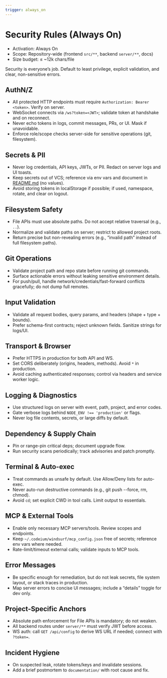 ```yaml
---
trigger: always_on
---
```


# Security Rules (Always On)

- Activation: Always On
- Scope: Repository-wide (frontend `src/**`, backend `server/**`, docs)
- Size budget: ≤ ~12k chars/file

Security is everyone’s job. Default to least privilege, explicit validation, and clear, non-sensitive errors.

## AuthN/Z

- All protected HTTP endpoints must require `Authorization: Bearer <token>`. Verify on server.
- WebSocket connects via `/ws?token=<JWT>`; validate token at handshake and on reconnect.
- Never echo tokens in logs, commit messages, PRs, or UI. Mask if unavoidable.
- Enforce role/scope checks server-side for sensitive operations (git, filesystem).

## Secrets & PII

- Never log credentials, API keys, JWTs, or PII. Redact on server logs and UI toasts.
- Keep secrets out of VCS; reference via env vars and document in [README.md](cci:7://file:///home/sam/Gemini-CLI/README.md:0:0-0:0) (no values).
- Avoid storing tokens in localStorage if possible; if used, namespace, rotate, and clear on logout.

## Filesystem Safety

- File APIs must use absolute paths. Do not accept relative traversal (e.g., `..`).
- Normalize and validate paths on server; restrict to allowed project roots.
- Return precise but non-revealing errors (e.g., “invalid path” instead of full filesystem paths).

## Git Operations

- Validate project path and repo state before running git commands.
- Surface actionable errors without leaking sensitive environment details.
- For push/pull, handle network/credentials/fast-forward conflicts gracefully; do not dump full remotes.

## Input Validation

- Validate all request bodies, query params, and headers (shape + type + bounds).
- Prefer schema-first contracts; reject unknown fields. Sanitize strings for logs/UI.

## Transport & Browser

- Prefer HTTPS in production for both API and WS.
- Set CORS deliberately (origins, headers, methods). Avoid `*` in production.
- Avoid caching authenticated responses; control via headers and service worker logic.

## Logging & Diagnostics

- Use structured logs on server with event, path, project, and error codes.
- Gate verbose logs behind `NODE_ENV !== 'production'` or flags.
- Never log file contents, secrets, or large diffs by default.

## Dependency & Supply Chain

- Pin or range-pin critical deps; document upgrade flow.
- Run security scans periodically; track advisories and patch promptly.

## Terminal & Auto-exec

- Treat commands as unsafe by default. Use Allow/Deny lists for auto-exec.
- Never auto-run destructive commands (e.g., git push --force, rm, chmod).
- Avoid `cd`; set explicit CWD in tool calls. Limit output to essentials.

## MCP & External Tools

- Enable only necessary MCP servers/tools. Review scopes and endpoints.
- Keep `~/.codeium/windsurf/mcp_config.json` free of secrets; reference env vars where needed.
- Rate-limit/timeout external calls; validate inputs to MCP tools.

## Error Messages

- Be specific enough for remediation, but do not leak secrets, file system layout, or stack traces in production.
- Map server errors to concise UI messages; include a “details” toggle for dev only.

## Project-Specific Anchors

- Absolute path enforcement for File APIs is mandatory; do not weaken.
- All backend routes under `server/**` must verify JWT before access.
- WS auth: call `GET /api/config` to derive WS URL if needed; connect with `?token=`.

## Incident Hygiene

- On suspected leak, rotate tokens/keys and invalidate sessions.
- Add a brief postmortem to `documentation/` with root cause and fix.
